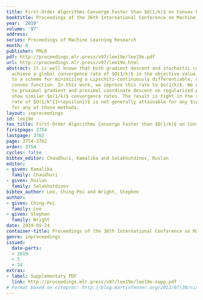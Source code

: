 ```yaml
---
title: First-Order Algorithms Converge Faster than $O(1/k)$ on Convex Problems
booktitle: Proceedings of the 36th International Conference on Machine Learning
year: '2019'
volume: '97'
address: 
series: Proceedings of Machine Learning Research
month: 0
publisher: PMLR
pdf: http://proceedings.mlr.press/v97/lee19e/lee19e.pdf
url: http://proceedings.mlr.press/v97/lee19e.html
abstract: It is well known that both gradient descent and stochastic coordinate descent
  achieve a global convergence rate of $O(1/k)$ in the objective value, when applied
  to a scheme for minimizing a Lipschitz-continuously differentiable, unconstrained
  convex function. In this work, we improve this rate to $o(1/k)$. We extend the result
  to proximal gradient and proximal coordinate descent on regularized problems to
  show similar $o(1/k)$ convergence rates. The result is tight in the sense that a
  rate of $O(1/k^{1+\epsilon})$ is not generally attainable for any $\epsilon>0$,
  for any of these methods.
layout: inproceedings
id: lee19e
tex_title: First-Order Algorithms Converge Faster than $O(1/k)$ on Convex Problems
firstpage: 3754
lastpage: 3762
page: 3754-3762
order: 3754
cycles: false
bibtex_editor: Chaudhuri, Kamalika and Salakhutdinov, Ruslan
editor:
- given: Kamalika
  family: Chaudhuri
- given: Ruslan
  family: Salakhutdinov
bibtex_author: Lee, Ching-Pei and Wright, Stephen
author:
- given: Ching-Pei
  family: Lee
- given: Stephen
  family: Wright
date: 2019-05-24
container-title: Proceedings of the 36th International Conference on Machine Learning
genre: inproceedings
issued:
  date-parts:
  - 2019
  - 5
  - 24
extras:
- label: Supplementary PDF
  link: http://proceedings.mlr.press/v97/lee19e/lee19e-supp.pdf
# Format based on citeproc: http://blog.martinfenner.org/2013/07/30/citeproc-yaml-for-bibliographies/
---
```

